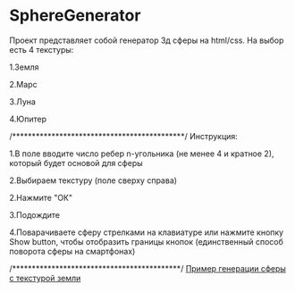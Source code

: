# SphereGenerator
Проект представляет собой генератор 3д сферы на html/css. На выбор есть 4 текстуры:

1.Земля

2.Марс

3.Луна

4.Юпитер


/********************************************/
Инструкция:

1.В поле вводите число ребер n-угольника (не менее 4 и кратное 2), который будет основой для сферы 

2.Выбираем текстуру (поле сверху справа)

2.Нажмите "ОК"

3.Подождите

4.Поварачиваете сферу стрелками на клавиатуре или нажмите кнопку Show button, чтобы отобразить границы кнопок (единственный способ поворота сферы на смартфонах)

/*******************************************/
[Пример генерации сферы с текстурой земли](https://rawcdn.githack.com/Kitaety/SphereGenerator/c4a058abdfe2fbd63804333199e56b7a36879bf2/src/index.html)
